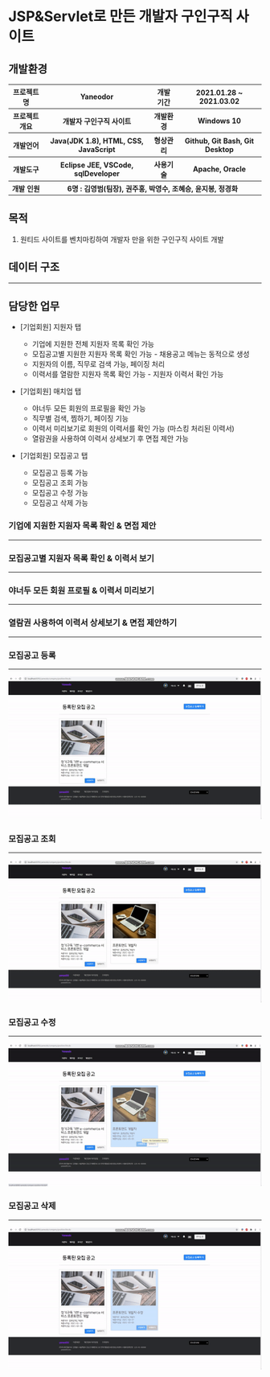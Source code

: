 # JSP&Servlet로 만든 개발자 구인구직 사이트

## 개발환경
<table>
    <tr>
        <th>프로젝트명</th>
        <th>Yaneodor</th>
        <th>개발 기간</th>
        <th>2021.01.28 ~ 2021.03.02</th>
    </tr>
    <tr>
        <th>프로젝트 개요</th>
        <th>개발자 구인구직 사이트</th>
        <th>개발환경</th>
        <th>Windows 10</th>
    </tr>
    <tr>
        <th>개발언어</th>
        <th>Java(JDK 1.8), HTML, CSS, JavaScript</th>
        <th>형상관리</th>
        <th>Github, Git Bash, Git Desktop</th>
    </tr>
    <tr>
        <th>개발도구</th>
        <th>Eclipse JEE, VSCode, sqlDeveloper</th>
        <th>사용기술</th>
        <th> Apache, Oracle </th>
    </tr>
    <tr>
        <th>개발 인원</th>
        <th colspan="3">6명 : 김영범(팀장), 권주홍, 박영수, 조혜승, 윤지봉, 정경화 </th>
    </tr>
</table>

## 목적
1. 원티드 사이트를 벤치마킹하여 개발자 만을 위한 구인구직 사이트 개발<br/>



## 데이터 구조 


<hr>

## 담당한 업무
- [기업회원] 지원자 탭 
  - 기업에 지원한 전체 지원자 목록 확인 가능
  - 모집공고별 지원한 지원자 목록 확인 가능 - 채용공고 메뉴는 동적으로 생성  
  - 지원자의 이름, 직무로 검색 가능, 페이징 처리
  - 이력서를 열람한 지원자 목록 확인 가능 - 지원자 이력서 확인 가능  
  
- [기업회원] 매치업 탭
  - 야너두 모든 회원의 프로필을 확인 가능
  - 직무별 검색, 찜하기, 페이징 기능
  - 이력서 미리보기로 회원의 이력서를 확인 가능 (마스킹 처리된 이력서)
  - 열람권을 사용하여 이력서 상세보기 후 면접 제안 가능
  
- [기업회원] 모집공고 탭
  - 모집공고 등록 가능
  - 모집공고 조회 가능
  - 모집공고 수정 가능
  - 모집공고 삭제 가능

### 기업에 지원한 지원자 목록 확인 & 면접 제안
---

### 모집공고별 지원자 목록 확인 & 이력서 보기
---

### 야너두 모든 회원 프로필 & 이력서 미리보기
---

### 열람권 사용하여 이력서 상세보기 & 면접 제안하기
---

### 모집공고 등록
---
<img src="images/position_add.gif" />

### 모집공고 조회
---
<img src="images/position_view.gif" />

### 모집공고 수정
---
<img src="images/position_edit.gif" />

### 모집공고 삭제
---
<img src="images/position_del.gif" />
